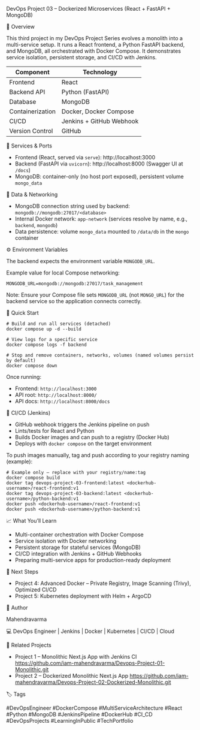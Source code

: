 DevOps Project 03 – Dockerized Microservices (React + FastAPI + MongoDB)

📌 Overview

This third project in my DevOps Project Series evolves a monolith into a multi-service setup. It runs a React frontend, a Python FastAPI backend, and MongoDB, all orchestrated with Docker Compose. It demonstrates service isolation, persistent storage, and CI/CD with Jenkins.

| Component        | Technology               |
| ---------------- | ------------------------ |
| Frontend         | React                    |
| Backend API      | Python (FastAPI)         |
| Database         | MongoDB                  |
| Containerization | Docker, Docker Compose   |
| CI/CD            | Jenkins + GitHub Webhook |
| Version Control  | GitHub                   |

🔧 Services & Ports

- Frontend (React, served via `serve`): http://localhost:3000
- Backend (FastAPI via `uvicorn`): http://localhost:8000 (Swagger UI at `/docs`)
- MongoDB: container-only (no host port exposed), persistent volume `mongo_data`

🧩 Data & Networking

- MongoDB connection string used by backend: `mongodb://mongodb:27017/<database>`
- Internal Docker network: `app-network` (services resolve by name, e.g., `backend`, `mongodb`)
- Data persistence: volume `mongo_data` mounted to `/data/db` in the `mongo` container

⚙️ Environment Variables

The backend expects the environment variable `MONGODB_URL`.

Example value for local Compose networking:

```
MONGODB_URL=mongodb://mongodb:27017/task_management
```

Note: Ensure your Compose file sets `MONGODB_URL` (not `MONGO_URL`) for the backend service so the application connects correctly.

🚀 Quick Start

```
# Build and run all services (detached)
docker compose up -d --build

# View logs for a specific service
docker compose logs -f backend

# Stop and remove containers, networks, volumes (named volumes persist by default)
docker compose down
```

Once running:

- Frontend: `http://localhost:3000`
- API root: `http://localhost:8000/`
- API docs: `http://localhost:8000/docs`

🧪 CI/CD (Jenkins)

- GitHub webhook triggers the Jenkins pipeline on push
- Lints/tests for React and Python
- Builds Docker images and can push to a registry (Docker Hub)
- Deploys with `docker compose` on the target environment

To push images manually, tag and push according to your registry naming (example):

```
# Example only — replace with your registry/name:tag
docker compose build
docker tag devops-project-03-frontend:latest <dockerhub-username>/react-frontend:v1
docker tag devops-project-03-backend:latest <dockerhub-username>/python-backend:v1
docker push <dockerhub-username>/react-frontend:v1
docker push <dockerhub-username>/python-backend:v1
```

📈 What You’ll Learn

- Multi-container orchestration with Docker Compose
- Service isolation with Docker networking
- Persistent storage for stateful services (MongoDB)
- CI/CD integration with Jenkins + GitHub Webhooks
- Preparing multi-service apps for production-ready deployment

🧭 Next Steps

- Project 4: Advanced Docker – Private Registry, Image Scanning (Trivy), Optimized CI/CD
- Project 5: Kubernetes deployment with Helm + ArgoCD

👤 Author

Mahendravarma

💻 DevOps Engineer | Jenkins | Docker | Kubernetes | CI/CD | Cloud

🔗 Related Projects

- Project 1 – Monolithic Next.js App with Jenkins CI https://github.com/iam-mahendravarma/Devops-Project-01-Monolithic.git
- Project 2 – Dockerized Monolithic Next.js App https://github.com/iam-mahendravarma/Devops-Project-02-Dockerized-Monolithic.git

🏷️ Tags

#DevOpsEngineer #DockerCompose #MultiServiceArchitecture #React #Python #MongoDB #JenkinsPipeline #DockerHub #CI_CD #DevOpsProjects #LearningInPublic #TechPortfolio
